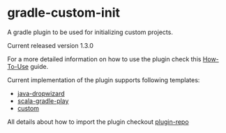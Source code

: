 # gradle-custom-init
A gradle plugin to be used for initializing custom projects.

Current released version 1.3.0

For a more detailed information on how to use the plugin check this [How-To-Use](https://github.com/maxbalan/gradle-custom-init/wiki/How-to-use) guide.

Current implementation of the plugin supports following templates:
- [java-dropwizard](https://github.com/maxbalan/gradle-custom-init/wiki/java-dropwizard-template)
- [scala-gradle-play](https://github.com/maxbalan/gradle-custom-init/wiki/scala-gradle-play-template)
- [custom](https://github.com/maxbalan/gradle-custom-init/wiki/custom-template)

All details about how to import the plugin checkout [plugin-repo](https://plugins.gradle.org/plugin/com.github.maxbalan.gradle-custom-init)
